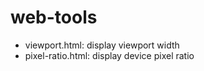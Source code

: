 # web-tools

* viewport.html: display viewport width
* pixel-ratio.html: display device pixel ratio
